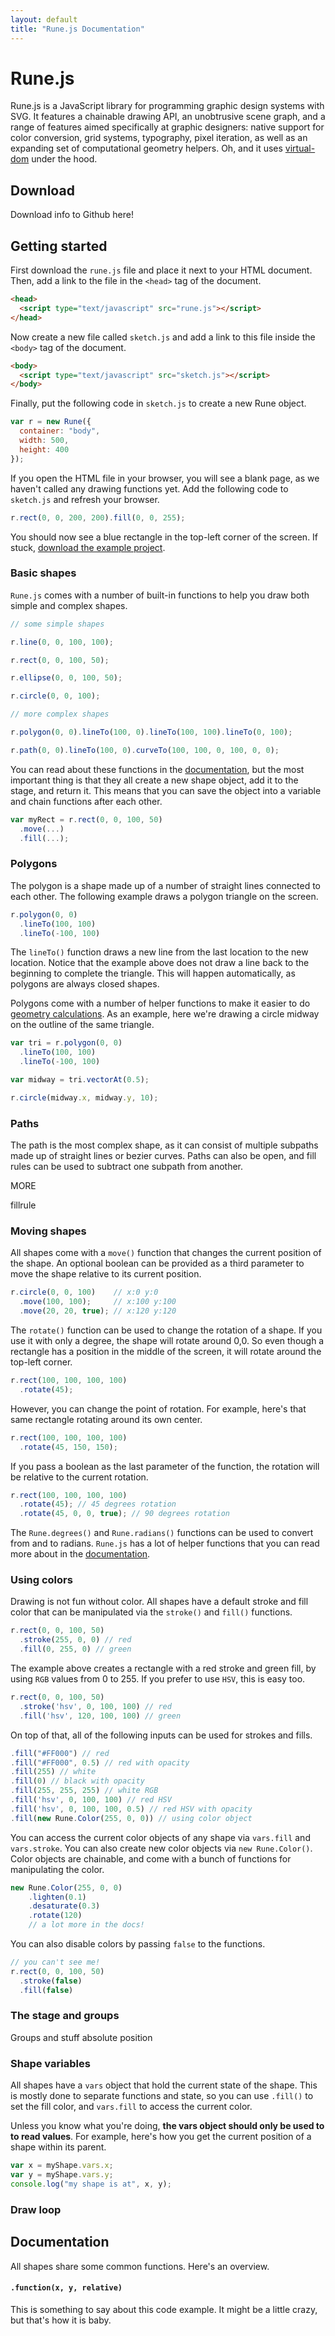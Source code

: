 ```yaml
---
layout: default
title: "Rune.js Documentation"
---
```


<div id="logo"></div>

# Rune.js

Rune.js is a JavaScript library for programming graphic design systems with SVG. It features a chainable drawing API, an unobtrusive scene graph, and a range of features aimed specifically at graphic designers: native support for color conversion, grid systems, typography, pixel iteration, as well as an expanding set of computational geometry helpers. Oh, and it uses [virtual-dom](https://github.com/Matt-Esch/virtual-dom) under the hood.


## Download

Download info to Github here!


## Getting started

First download the `rune.js` file and place it next to your HTML document. Then, add a link to the file in the `<head>` tag of the document.

```html
<head>
  <script type="text/javascript" src="rune.js"></script>
</head>
```

Now create a new file called `sketch.js` and add a link to this file inside the `<body>` tag of the document.

```html
<body>
  <script type="text/javascript" src="sketch.js"></script>
</body>
```

Finally, put the following code in `sketch.js` to create a new Rune object.

```js
var r = new Rune({
  container: "body",
  width: 500,
  height: 400
});
```

If you open the HTML file in your browser, you will see a blank page, as we haven't called any drawing functions yet. Add the following code to `sketch.js` and refresh your browser.

```js
r.rect(0, 0, 200, 200).fill(0, 0, 255);
```

You should now see a blue rectangle in the top-left corner of the screen. If stuck, [download the example project](#).

### Basic shapes

`Rune.js` comes with a number of built-in functions to help you draw both simple and complex shapes.

```js
// some simple shapes

r.line(0, 0, 100, 100);

r.rect(0, 0, 100, 50);

r.ellipse(0, 0, 100, 50);

r.circle(0, 0, 100);

// more complex shapes

r.polygon(0, 0).lineTo(100, 0).lineTo(100, 100).lineTo(0, 100);

r.path(0, 0).lineTo(100, 0).curveTo(100, 100, 0, 100, 0, 0);
```

You can read about these functions in the [documentation](#), but the most important thing is that they all create a new shape object, add it to the stage, and return it. This means that you can save the object into a variable and chain functions after each other.

```js
var myRect = r.rect(0, 0, 100, 50)
  .move(...)
  .fill(...);
```

### Polygons

The polygon is a shape made up of a number of straight lines connected to each other. The following example draws a polygon triangle on the screen.

```js
r.polygon(0, 0)
  .lineTo(100, 100)
  .lineTo(-100, 100)
```

The `lineTo()` function draws a new line from the last location to the new location. Notice that the example above does not draw a line back to the beginning to complete the triangle. This will happen automatically, as polygons are always closed shapes.

Polygons come with a number of helper functions to make it easier to do [geometry calculations](#). As an example, here we're drawing a circle midway on the outline of the same triangle.

```js
var tri = r.polygon(0, 0)
  .lineTo(100, 100)
  .lineTo(-100, 100)

var midway = tri.vectorAt(0.5);

r.circle(midway.x, midway.y, 10);
```

### Paths

The path is the most complex shape, as it can consist of multiple subpaths made up of straight lines or bezier curves. Paths can also be open, and fill rules can be used to subtract one subpath from another. 

MORE

fillrule


### Moving shapes

All shapes come with a `move()` function that changes the current position of the shape. An optional boolean can be provided as a third parameter to move the shape relative to its current position.

```js
r.circle(0, 0, 100)    // x:0 y:0
  .move(100, 100);     // x:100 y:100
  .move(20, 20, true); // x:120 y:120
```

The `rotate()` function can be used to change the rotation of a shape. If you use it with only a degree, the shape will rotate around 0,0. So even though a rectangle has a position in the middle of the screen, it will rotate around the top-left corner.

```js
r.rect(100, 100, 100, 100)
  .rotate(45);
```

However, you can change the point of rotation. For example, here's that same rectangle rotating around its own center.

```js
r.rect(100, 100, 100, 100)
  .rotate(45, 150, 150);
```

If you pass a boolean as the last parameter of the function, the rotation will be relative to the current rotation.

```js
r.rect(100, 100, 100, 100)
  .rotate(45); // 45 degrees rotation
  .rotate(45, 0, 0, true); // 90 degrees rotation
```

The `Rune.degrees()` and `Rune.radians()` functions can be used to convert from and to radians. `Rune.js` has a lot of helper functions that you can read more about in the [documentation](#).

### Using colors

Drawing is not fun without color. All shapes have a default stroke and fill color that can be manipulated via the `stroke()` and `fill()` functions.

```js
r.rect(0, 0, 100, 50)
  .stroke(255, 0, 0) // red
  .fill(0, 255, 0) // green
```

The example above creates a rectangle with a red stroke and green fill, by using `RGB` values from 0 to 255. If you prefer to use `HSV`, this is easy too.

```js
r.rect(0, 0, 100, 50)
  .stroke('hsv', 0, 100, 100) // red
  .fill('hsv', 120, 100, 100) // green
```

On top of that, all of the following inputs can be used for strokes and fills.

```js
.fill("#FF000") // red
.fill("#FF000", 0.5) // red with opacity
.fill(255) // white
.fill(0) // black with opacity
.fill(255, 255, 255) // white RGB
.fill('hsv', 0, 100, 100) // red HSV
.fill('hsv', 0, 100, 100, 0.5) // red HSV with opacity
.fill(new Rune.Color(255, 0, 0)) // using color object
```

You can access the current color objects of any shape via `vars.fill` and `vars.stroke`. You can also create new color objects via `new Rune.Color()`. Color objects are chainable, and come with a bunch of functions for manipulating the color.

```js
new Rune.Color(255, 0, 0)
    .lighten(0.1)
    .desaturate(0.3)
    .rotate(120)
    // a lot more in the docs!
```

You can also disable colors by passing `false` to the functions.

```js
// you can't see me!
r.rect(0, 0, 100, 50)
  .stroke(false)
  .fill(false)
```

### The stage and groups

Groups and stuff
absolute position

### Shape variables

All shapes have a `vars` object that hold the current state of the shape. This is mostly done to separate functions and state, so you can use `.fill()` to set the fill color, and `vars.fill` to access the current color.

Unless you know what you're doing, **the vars object should only be used to to read values**. For example, here's how you get the current position of a shape within its parent.

```js
var x = myShape.vars.x;
var y = myShape.vars.y;
console.log("my shape is at", x, y);
```

### Draw loop


## Documentation

All shapes share some common functions. Here's an overview.

#### `.function(x, y, relative)`

This is something to say about this code example. It might be a little crazy, but that's how it is baby.

<script type="text/javascript" src="js/app.js"></script>